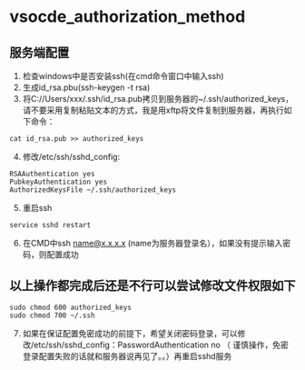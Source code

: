 # vsocde_authorization_method

## 服务端配置

1. 检查windows中是否安装ssh(在cmd命令窗口中输入ssh)
2. 生成id_rsa.pbu(ssh-keygen -t rsa)
3. 将C://Users/xxx/.ssh/id_rsa.pub拷贝到服务器的~/.ssh/authorized_keys，请不要采用复制粘贴文本的方式，我是用xftp将文件复制到服务器，再执行如下命令：
```
cat id_rsa.pub >> authorized_keys
```
4. 修改/etc/ssh/sshd_config:
```
RSAAuthentication yes
PubkeyAuthentication yes
AuthorizedKeysFile ~/.ssh/authorized_keys
```
5. 重启ssh
```
service sshd restart
```
6. 在CMD中ssh name@x.x.x.x (name为服务器登录名），如果没有提示输入密码，则配置成功

## 以上操作都完成后还是不行可以尝试修改文件权限如下 ##

```
sudo chmod 600 authorized_keys
sudo chmod 700 ~/.ssh
```

7. 如果在保证配置免密成功的前提下，希望关闭密码登录，可以修改/etc/ssh/sshd_config：PasswordAuthentication no （ 谨慎操作，免密登录配置失败的话就和服务器说再见了。。）再重启sshd服务
